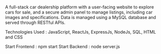 A full-stack car dealership platform with a user-facing website to explore cars for sale, and a secure admin panel to manage listings, including car images and specifications. Data is managed using a MySQL database and served through RESTful APIs.

Technologies Used : JavaScript, ReactJs, ExpressJs, NodeJs, SQL, HTML and CSS

Start Frontend : npm start
Start Backend : node server.js

